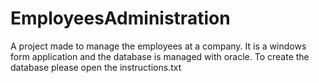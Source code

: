 # EmployeesAdministration
A project made to manage the employees at a company. It is a windows form application and the database is managed with oracle. To create the database please open the instructions.txt
